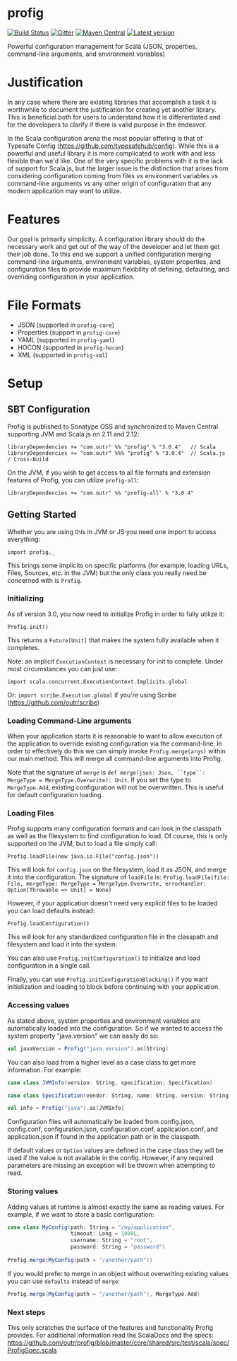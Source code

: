 # profig

[![Build Status](https://travis-ci.org/outr/profig.svg?branch=master)](https://travis-ci.org/outr/profig)
[![Gitter](https://badges.gitter.im/Join%20Chat.svg)](https://gitter.im/outr/profig)
[![Maven Central](https://maven-badges.herokuapp.com/maven-central/com.outr/profig_2.13/badge.svg)](https://maven-badges.herokuapp.com/maven-central/com.outr/profig_2.12)
[![Latest version](https://index.scala-lang.org/outr/profig/profig/latest.svg)](https://index.scala-lang.org/outr/profig)

Powerful configuration management for Scala (JSON, properties, command-line arguments, and environment variables)

# Justification

In any case where there are existing libraries that accomplish a task it is worthwhile to document the justification for
creating yet another library. This is beneficial both for users to understand how it is differentiated and for the
developers to clarify if there is valid purpose in the endeavor.

In the Scala configuration arena the most popular offering is that of Typesafe Config (https://github.com/typesafehub/config).
While this is a powerful and useful library it is more complicated to work with and less flexible than we'd like. One of
the very specific problems with it is the lack of support for Scala.js, but the larger issue is the distinction that
arises from considering configuration coming from files vs environment variables vs command-line arguments vs any other
origin of configuration that any modern application may want to utilize.

# Features

Our goal is primarily simplicity. A configuration library should do the necessary work and get out of the way of the
developer and let them get their job done. To this end we support a unified configuration merging command-line arguments,
environment variables, system properties, and configuration files to provide maximum flexibility of defining, defaulting,
and overriding configuration in your application.

# File Formats

* JSON (supported in `profig-core`)
* Properties (support in `profig-core`)
* YAML (supported in `profig-yaml`)
* HOCON (supported in `profig-hocon`)
* XML (supported in `profig-xml`)

# Setup

## SBT Configuration

Profig is published to Sonatype OSS and synchronized to Maven Central supporting JVM and Scala.js on 2.11 and 2.12:

```
libraryDependencies += "com.outr" %% "profig" % "3.0.4"   // Scala
libraryDependencies += "com.outr" %%% "profig" % "3.0.4"  // Scala.js / Cross-Build
```

On the JVM, if you wish to get access to all file formats and extension features of Profig, you can utilize `profig-all`:

```
libraryDependencies += "com.outr" %% "profig-all" % "3.0.4"
```

## Getting Started

Whether you are using this in JVM or JS you need one import to access everything:

`import profig._`

This brings some implicits on specific platforms (for example, loading URLs, Files, Sources, etc. in the JVM) but the
only class you really need be concerned with is `Profig`.

### Initializing

As of version 3.0, you now need to initialize Profig in order to fully utilize it:

`Profig.init()`

This returns a `Future[Unit]` that makes the system fully available when it completes.

Note: an implicit `ExecutionContext` is necessary for init to complete. Under most circumstances you can just use:

`import scala.concurrent.ExecutionContext.Implicits.global`

Or: `import scribe.Execution.global` if you're using Scribe (https://github.com/outr/scribe)

### Loading Command-Line arguments

When your application starts it is reasonable to want to allow execution of the application to override existing
configuration via the command-line. In order to effectively do this we can simply invoke `Profig.merge(args)` within our
main method. This will merge all command-line arguments into Profig.

Note that the signature of `merge` is `def merge(json: Json, ``type``: MergeType = MergeType.Overwrite): Unit`. If you
set the type to `MergeType.Add`, existing configuration will not be overwritten. This is useful for default configuration
loading.

### Loading Files

Profig supports many configuration formats and can look in the classpath as well as the filesystem to find configuration
to load. Of course, this is only supported on the JVM, but to load a file simply call:

`Profig.loadFile(new java.io.File("config.json"))`

This will look for `config.json` on the filesystem, load it as JSON, and merge it into the configuration. The signature
of `loadFile` is: `Profig.loadFile(file: File, mergeType: MergeType = MergeType.Overwrite, errorHandler: Option[Throwable => Unit] = None)`

However, if your application doesn't need very explicit files to be loaded you can load defaults instead:

`Profig.loadConfiguration()`

This will look for any standardized configuration file in the classpath and filesystem and load it into the system.

You can also use `Profig.initConfiguration()` to initialize and load configuration in a single call.

Finally, you can use `Profig.initConfigurationBlocking()` if you want initialization and loading to block before continuing with your application.

### Accessing values

As stated above, system properties and environment variables are automatically loaded into the configuration. So if we
wanted to access the system property "java.version" we can easily do so:

```scala
val javaVersion = Profig("java.version").as[String]
```

You can also load from a higher level as a case class to get more information. For example:

```scala
case class JVMInfo(version: String, specification: Specification)

case class Specification(vendor: String, name: String, version: String)

val info = Profig("java").as[JVMInfo]
```

Configuration files will automatically be loaded from config.json, config.conf, configuration.json, configuration.conf,
application.conf, and application.json if found in the application path or in the classpath.

If default values or `Option` values are defined in the case class they will be used if the value is not available in
the config. However, if any required parameters are missing an exception will be thrown when attempting to read.

### Storing values

Adding values at runtime is almost exactly the same as reading values. For example, if we want to store a basic
configuration:

```scala
case class MyConfig(path: String = "/my/application",
                    timeout: Long = 1000L,
                    username: String = "root",
                    password: String = "password")
                    
Profig.merge(MyConfig(path = "/another/path"))
```

If you would prefer to merge in an object without overwriting existing values you can use `defaults` instead of `merge`:

```scala
Profig.merge(MyConfig(path = "/another/path"), MergeType.Add)
```

### Next steps

This only scratches the surface of the features and functionality Profig provides. For additional information read the
ScalaDocs and the specs: https://github.com/outr/profig/blob/master/core/shared/src/test/scala/spec/ProfigSpec.scala